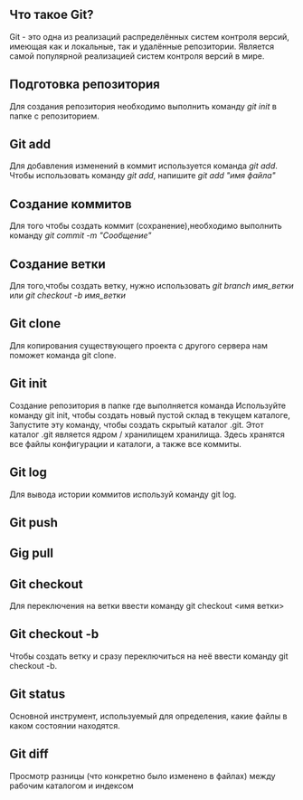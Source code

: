 
## Что такое Git?

Git - это одна из реализаций распределённых систем контроля версий, имеющая как и локальные, так и удалённые репозитории. Является самой популярной реализацией систем контроля версий в мире. 

## Подготовка репозитория

Для создания репозитория необходимо выполнить команду *git init* в папке с репозиторием.

## Git add

Для добавления изменений в коммит используется команда *git add*. Чтобы использовать команду *git add*, напишите *git add "имя файла"*

## Создание коммитов 

Для того чтобы создать коммит (сохранение),необходимо выполнить команду *git commit -m "Сообщение"*

## Создание ветки

Для того,чтобы создать ветку, нужно использовать *git branch имя_ветки* или *git checkout -b имя_ветки*

## Git clone

Для копирования существующего проекта с другого сервера нам поможет команда git clone. 

## Git init

Создание репозитория в папке где выполняется команда
 Используйте команду git init, чтобы создать новый пустой склад в текущем каталоге, Запустите эту команду, чтобы создать скрытый каталог .git. Этот каталог .git является ядром / хранилищем хранилища. Здесь хранятся все файлы конфигурации и каталоги, а также все коммиты.

 ## Git log

Для вывода истории коммитов используй команду git log.

## Git push

## Gig pull

## Git checkout

Для переключения на ветки ввести команду git checkout <имя ветки>

## Git checkout -b

Чтобы создать ветку и сразу переключиться на неё ввести команду git checkout -b.

## Git status

Основной инструмент, используемый для определения, какие файлы в каком состоянии находятся.

## Git diff

Просмотр разницы (что конкретно было изменено в файлах) между рабочим каталогом и индексом

